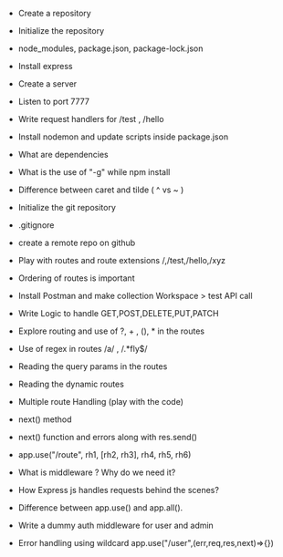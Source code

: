 - Create a repository
- Initialize the repository
- node_modules, package.json, package-lock.json
- Install express
- Create a server
- Listen to port 7777
- Write request handlers for /test , /hello
- Install nodemon and update scripts inside package.json
- What are dependencies
- What is the use of "-g" while npm install
- Difference between caret and tilde ( ^ vs ~ )

- Initialize the git repository
- .gitignore
- create a remote repo on github
- Play with routes and route extensions /,/test,/hello,/xyz
- Ordering of routes is important
- Install Postman and make collection Workspace > test API call
- Write Logic to handle GET,POST,DELETE,PUT,PATCH
- Explore routing and use of ?, + , (), \* in the routes
- Use of regex in routes /a/ , /.\*fly$/
- Reading the query params in the routes
- Reading the dynamic routes

- Multiple route Handling (play with the code)
- next() method
- next() function and errors along with res.send()
- app.use("/route", rh1, [rh2, rh3], rh4, rh5, rh6)
- What is middleware ? Why do we need it?
- How Express js handles requests behind the scenes?
- Difference between app.use() and app.all().
- Write a dummy auth middleware for user and admin 
- Error handling using wildcard app.use("/user",(err,req,res,next)=>{})


